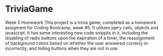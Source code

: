# TriviaGame
Week 5 Homework
This project is a trivia game, completed as a homework assigment for Coding Bootcamp, week #5.
It utilizes jqery calls, objects and javascript.
It has some interesting new code snippits in it, including the disabling of radio buttons upon the expiration of a timer, the reassignment of background colors based on whether the user answered correcly or incorrectly, and hiding buttons when they are not in use.

